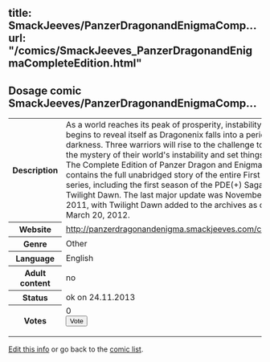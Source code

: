 title: SmackJeeves/PanzerDragonandEnigmaComp...
url: "/comics/SmackJeeves_PanzerDragonandEnigmaCompleteEdition.html"
---
Dosage comic SmackJeeves/PanzerDragonandEnigmaComp...
-----------------------------------------

<p id="msg"></p>
<script type="text/javascript">
if (window.location.search === '?edit_info_mail=sent_ok') {
  var elem = document.getElementById("msg");
  elem.innerHTML = 'Edited information sucessfully sent for review, which is usually done daily. Thanks!';
  elem.className = 'ok';
}
</script>
<table class="comicinfo">
<tr>
<th>Description</th><td>As a world reaches its peak of prosperity, instability begins to reveal itself as Dragonenix falls into a period of darkness. Three warriors will rise to the challenge to solve the mystery of their world's instability and set things right. The Complete Edition of Panzer Dragon and Enigma contains the full unabridged story of the entire First Arc series, including the first season of the PDE(+) Saga: Twilight Dawn. The last major update was November 16, 2011, with Twilight Dawn added to the archives as of March 20, 2012.</td>
</tr>
<tr>
<th>Website</th><td><a href="http://panzerdragonandenigma.smackjeeves.com/comics/">http://panzerdragonandenigma.smackjeeves.com/comics/</a></td>
</tr>
<tr>
<th>Genre</th><td>Other</td>
</tr>
<tr>
<th>Language</th><td>English</td>
</tr>
<tr>
<th>Adult content</th><td>no</td>
</tr>
<tr>
<th>Status</th><td>ok on 24.11.2013</td>
</tr>
<tr>
<th>Votes</th><td>0
<form action="http://gaecounter.appspot.com/count/" method="POST">
<input name="name" type="hidden" value="SmackJeeves_PanzerDragonandEnigmaCompleteEdition"/>
<input name="uid" type="hidden" id="voteuid" value=""/>
<input type="submit" value="Vote"/>
</form>
</td>
</tr>
</table>
<script type="text/javascript">
var ua = navigator.userAgent;
document.getElementById("voteuid").value = ua.replace(/[^a-zA-Z0-9\._:]/g , "_");;
</script>

[Edit this info](SmackJeeves_PanzerDragonandEnigmaCompleteEdition_edit.html) or go back to the [comic list](../comic-index.html).
